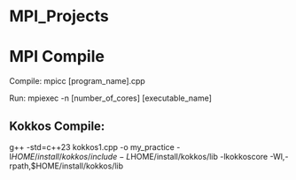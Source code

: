 # MPI_Projects

# MPI Compile

Compile: mpicc [program_name].cpp

Run: mpiexec -n [number_of_cores] [executable_name]

## Kokkos Compile:

g++ -std=c++23 kokkos1.cpp -o my_practice
-I$HOME/install/kokkos/include
-L$HOME/install/kokkos/lib -lkokkoscore
-Wl,-rpath,$HOME/install/kokkos/lib
